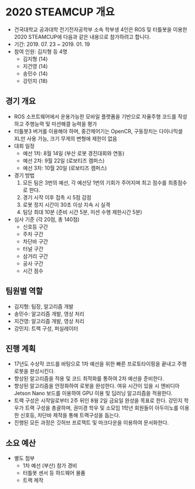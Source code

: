 # 2020 STEAMCUP 개요

- 건국대학교 공과대학 전기전자공학부 소속 학부생 4인은 ROS 및 터틀봇을 이용한 2020 STEAMCUP에 다음과 같은 내용으로 참가하려고 합니다.
- 기간: 2019. 07. 23 ~ 2019. 01. 19
- 참여 인원: 김지형 등 4명
  - 김지형 (14)
  - 지건영 (14)
  - 송민수 (14)
  - 강민지 (18)

## 경기 개요

- ROS 소프트웨어에서 운용가능한 모바일 플랫폼을 기반으로 자율주행 코드를 작성하고 주행능력 및 미션해결 능력을 평가
- 터틀봇3 버거를 이용해야 하며, 중간제어기는 OpenCR, 구동장치는 다이나믹셀 XL만 사용 가능, 크기 무게의 변형에 제한이 없음
- 대회 일정
  - 예선 1차: 8월 14일 (부산 로봇 경진대회와 연동)
  - 예선 2차: 9월 22일 (로보티즈 캠퍼스)
  - 예선 3차: 10월 20일 (로보티즈 캠퍼스)
- 경기 방법
  1. 모든 팀은 3번의 예선, 각 예선당 1번의 기회가 주어지며 최고 점수를 최종점수로 한다.
  2. 경기 시작 이후 접촉 시 5점 감점
  3. 로봇 정지 시간이 30초 이상 지속 시 실격
  4. 팀당 최대 10분 (준비 시간 5분, 미션 수행 제한시간 5분)
- 심사 기준 (각 20점, 총 140점)
  - 신호등 구간
  - 주차 구간
  - 차단바 구간
  - 터널 구간
  - 삼거리 구간
  - 공사 구간
  - 시간 점수

## 팀원별 역할

- 김지형: 팀장, 알고리즘 개발
- 송민수: 알고리즘 개발, 영상 처리
- 지건영: 알고리즘 개발, 영상 처리
- 강민지: 트랙 구성, 퍼실레이터

## 진행 계획

- 17년도 수상작 코드를 바탕으로 1차 예선을 위한 빠른 프로토타이핑을 끝내고 주행 로봇을 완성시킨다.
- 향상된 알고리즘을 적용 및 코드 최적화를 통하여 2차 예선을 준비한다.
- 향상된 알고리즘을 안정화하여 로봇을 완성한다. 여유 시간이 있을 시 엔비디아 Jetson Nano 보드를 이용하여 GPU 이용 및 딥러닝 알고리즘을 적용한다.
- 트랙 구성은 시작일로부터 2주 뒤인 8웡 2일 금요일 완성을 목표로 한다. 강민지 학우가 트랙 구성을 총괄하며, 권미경 학우 및 소모임 1학년 회원들이 아두이노를 이용한 신호등, 차단바 제작을 통해 트랙구성을 돕는다.
- 진행된 모든 과정은 깃허브 프로젝트 및 마크다운을 이용하여 문서화한다.

## 소요 예산

- 별도 첨부
  - 1차 예선 (부산) 참가 경비
  - 터틀봇 센서 등 하드웨어 물품
  - 트랙 제작
